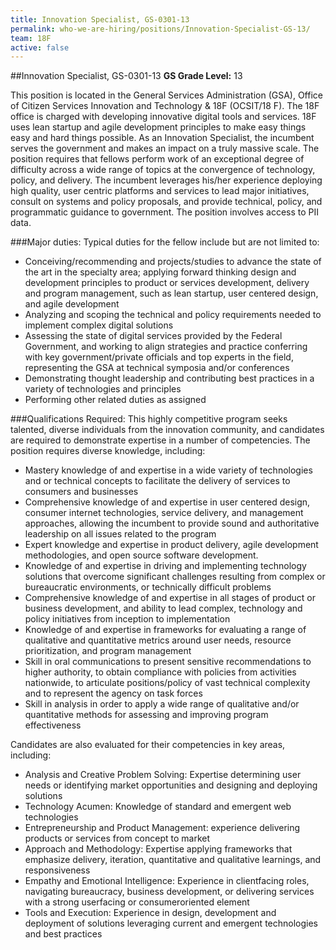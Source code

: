```yaml
---
title: Innovation Specialist, GS-0301-13
permalink: who-we-are-hiring/positions/Innovation-Specialist-GS-13/
team: 18F
active: false
---
```


##Innovation Specialist, GS-0301-13
**GS Grade Level:** 13

This position is located in the General Services Administration (GSA), Office of Citizen Services Innovation and Technology & 18F (OCSIT/18 F). The 18F office is charged with developing innovative digital tools and services. 18F uses lean startup and agile development principles to make easy things easy and hard things possible. As an Innovation Specialist, the incumbent serves the government and makes an impact on a truly massive scale. The position requires that fellows perform work of an exceptional degree of difficulty across a wide range of topics at the convergence of technology, policy, and delivery. The incumbent leverages his/her experience deploying high quality, user centric platforms and services to lead major initiatives, consult on systems and policy proposals, and provide technical, policy, and programmatic guidance to government. The position involves access to PII data. 

###Major duties:
Typical duties for the fellow include but are not limited to:
- Conceiving/recommending and projects/studies to advance the state of the art in the specialty area; applying  forward thinking design and development principles to product or services development, delivery and program management, such as lean startup, user centered design, and agile development
- Analyzing and scoping the technical and policy requirements needed to implement complex digital solutions 
- Assessing the state of digital services provided by the Federal Government, and working to align strategies and practice conferring with key government/private officials and top experts in the field, representing the GSA at technical symposia and/or conferences
- Demonstrating thought leadership and contributing best practices in a variety of technologies and principles
- Performing other related duties as assigned

###Qualifications Required:
This highly competitive program seeks talented, diverse individuals from the innovation community, and candidates are required to demonstrate expertise in a number of competencies. The position requires diverse knowledge, including:
- Mastery knowledge of and expertise in a wide variety of technologies and or technical concepts to facilitate the delivery of services to consumers and businesses
- Comprehensive knowledge of and expertise in user centered design, consumer internet technologies, service delivery, and management approaches, allowing the incumbent to provide sound and authoritative leadership on all issues related to the program
- Expert knowledge and expertise in product delivery, agile development methodologies, and open source software development.
- Knowledge of and expertise in driving and implementing technology solutions that overcome significant challenges resulting from complex or bureaucratic environments, or technically difficult problems
- Comprehensive knowledge of and expertise in all stages of product or business development, and ability to lead complex, technology and policy initiatives from inception to implementation
- Knowledge of and expertise in frameworks for evaluating a range of qualitative and quantitative metrics around user needs, resource prioritization, and program management
- Skill in oral communications to present sensitive recommendations to higher authority, to obtain compliance with policies from activities nationwide, to articulate positions/policy of vast technical complexity and to represent the agency on task forces
- Skill in analysis in order to apply a wide range of qualitative and/or quantitative methods for assessing and improving program effectiveness

Candidates are also evaluated for their competencies in key areas, including:
- Analysis and Creative Problem Solving: Expertise determining user needs or identifying market opportunities and designing and deploying solutions
- Technology Acumen: Knowledge of standard and emergent web technologies
- Entrepreneurship and Product Management: experience delivering products or services from concept to market
- Approach and Methodology: Expertise applying frameworks that emphasize delivery, iteration, quantitative and qualitative learnings, and responsiveness
- Empathy and Emotional Intelligence: Experience in clientfacing roles, navigating bureaucracy, business development, or delivering services with a strong userfacing or consumeroriented element
- Tools and Execution: Experience in design, development and deployment of solutions leveraging current and emergent technologies and best practices
